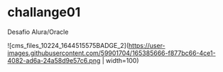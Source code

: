 # challange01
Desafio Alura/Oracle

![cms_files_10224_1644515575BADGE_2](https://user-images.githubusercontent.com/59901704/165385666-f877bc66-4ce1-4082-ad6a-24a58d9e57c6.png | width=100)

